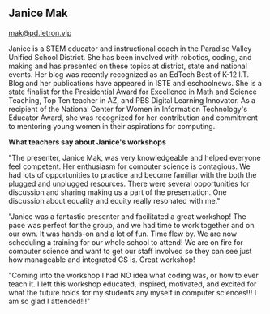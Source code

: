 ## Janice Mak

[mak@pd.letron.vip](mailto:mak@pd.letron.vip)

Janice is a STEM educator and instructional coach in the Paradise Valley Unified School District. She has been involved with robotics, coding, and making and has presented on these topics at district, state and national events. Her blog was recently recognized as an EdTech Best of K-12 I.T. Blog and her publications have appeared in ISTE and eschoolnews. She is a state finalist for the Presidential Award for Excellence in Math and Science Teaching, Top Ten teacher in AZ, and PBS Digital Learning Innovator. As a recipient of the National Center for Women in Information Technology's Educator Award, she was recognized for her contribution and commitment to mentoring young women in their aspirations for computing.

**What teachers say about Janice's workshops**

"The presenter, Janice Mak, was very knowledgeable and helped everyone feel competent. Her enthusiasm for computer science is contagious. We had lots of opportunities to practice and become familiar with the both the plugged and unplugged resources. There were several opportunities for discussion and sharing making us a part of the presentation. One discussion about equality and equity really resonated with me."

"Janice was a fantastic presenter and facilitated a great workshop! The pace was perfect for the group, and we had time to work together and on our own. It was hands-on and a lot of fun. Time flew by. We are now scheduling a training for our whole school to attend! We are on fire for computer science and want to get our staff involved so they can see just how manageable and integrated CS is. Great workshop!

"Coming into the workshop I had NO idea what coding was, or how to ever teach it. I left this workshop educated, inspired, motivated, and excited for what the future holds for my students any myself in computer sciences!!! I am so glad I attended!!!"
